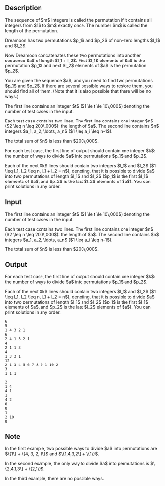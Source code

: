 ## Description

<div><p>The sequence of $m$ integers is called the <span class="tex-font-style-it">permutation</span> if it contains all integers from $1$ to $m$ exactly once. The number $m$ is called the length of the permutation.</p><p>Dreamoon has two permutations $p_1$ and $p_2$ of non-zero lengths $l_1$ and $l_2$.</p><p>Now Dreamoon concatenates these two permutations into another sequence $a$ of length $l_1 + l_2$. First $l_1$ elements of $a$ is the permutation $p_1$ and next $l_2$ elements of $a$ is the permutation $p_2$. </p><p>You are given the sequence $a$, and you need to find two permutations $p_1$ and $p_2$. If there are several possible ways to restore them, you should find all of them. (Note that it is also possible that there will be no ways.)</p></div><div class="input-specification"><p>The first line contains an integer $t$ ($1 \le t \le 10\,000$) denoting the number of test cases in the input.</p><p>Each test case contains two lines. The first line contains one integer $n$ ($2 \leq n \leq 200\,000$): the length of $a$. The second line contains $n$ integers $a_1, a_2, \ldots, a_n$ ($1 \leq a_i \leq n-1$).</p><p>The total sum of $n$ is less than $200\,000$.</p></div><div class="output-specification"><p>For each test case, the first line of output should contain one integer $k$: the number of ways to divide $a$ into permutations $p_1$ and $p_2$.</p><p>Each of the next $k$ lines should contain two integers $l_1$ and $l_2$ ($1 \leq l_1, l_2 \leq n, l_1 + l_2 = n$), denoting, that it is possible to divide $a$ into two permutations of length $l_1$ and $l_2$ ($p_1$ is the first $l_1$ elements of $a$, and $p_2$ is the last $l_2$ elements of $a$). You can print solutions in any order.</p></div>

## Input

<p>The first line contains an integer $t$ ($1 \le t \le 10\,000$) denoting the number of test cases in the input.</p><p>Each test case contains two lines. The first line contains one integer $n$ ($2 \leq n \leq 200\,000$): the length of $a$. The second line contains $n$ integers $a_1, a_2, \ldots, a_n$ ($1 \leq a_i \leq n-1$).</p><p>The total sum of $n$ is less than $200\,000$.</p>

## Output

<p>For each test case, the first line of output should contain one integer $k$: the number of ways to divide $a$ into permutations $p_1$ and $p_2$.</p><p>Each of the next $k$ lines should contain two integers $l_1$ and $l_2$ ($1 \leq l_1, l_2 \leq n, l_1 + l_2 = n$), denoting, that it is possible to divide $a$ into two permutations of length $l_1$ and $l_2$ ($p_1$ is the first $l_1$ elements of $a$, and $p_2$ is the last $l_2$ elements of $a$). You can print solutions in any order.</p>





```input1
6
5
1 4 3 2 1
6
2 4 1 3 2 1
4
2 1 1 3
4
1 3 3 1
12
2 1 3 4 5 6 7 8 9 1 10 2
3
1 1 1
```




```output1
2
1 4
4 1
1
4 2
0
0
1
2 10
0
```



## Note

<p>In the first example, two possible ways to divide $a$ into permutations are $\{1\} + \{4, 3, 2, 1\}$ and $\{1,4,3,2\} + \{1\}$.</p><p>In the second example, the only way to divide $a$ into permutations is $\{2,4,1,3\} + \{2,1\}$.</p><p>In the third example, there are no possible ways.</p>
